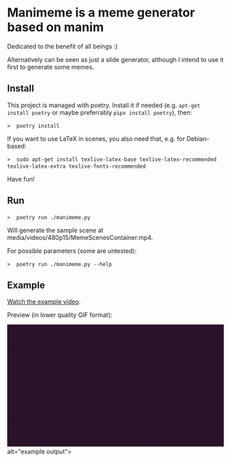 # Manimeme is a meme generator based on manim

Dedicated to the benefit of all beings :)

Alternatively can be seen as just a slide generator, although I intend to use it first to generate some memes.


## Install

This project is managed with poetry. Install it if needed (e.g. `apt-get install poetry` or maybe preferrably `pipx install poetry`), then:

```
>  poetry install
```

If you want to use LaTeX in scenes, you also need that, e.g. for Debian-based:

```
>  sudo apt-get install texlive-latex-base texlive-latex-recommended texlive-latex-extra texlive-fonts-recommended
```

Have fun!

## Run

```
>  poetry run ./manimeme.py
```

Will generate the sample scene at media/videos/480p15/MemeScenesContainer.mp4.

For possible parameters (some are untested):

```
>  poetry run ./manimeme.py --help
```

## Example

[Watch the example video](https://github.com/flancian/manimeme/raw/refs/heads/main/example.mp4).

Preview (in lower quality GIF format):

<img src="https://github.com/flancian/manimeme/raw/refs/heads/main/example.gif"> alt="example output">
